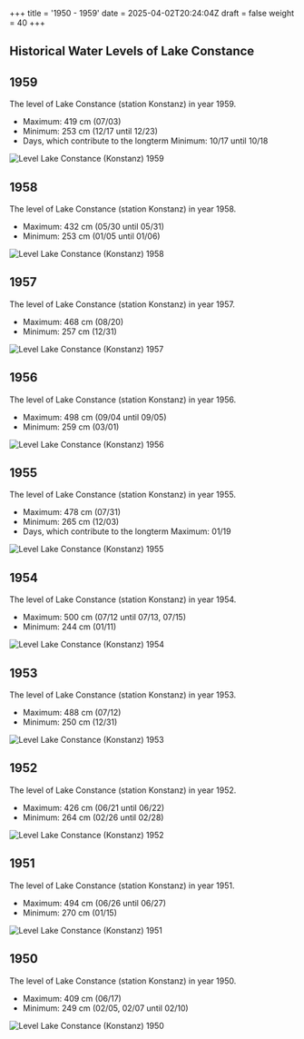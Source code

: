 +++
title = '1950 - 1959'
date = 2025-04-02T20:24:04Z
draft = false
weight = 40
+++

## Historical Water Levels of Lake Constance

## 1959

The level of Lake Constance (station Konstanz) in year 1959.

- Maximum: 419 cm (07/03)
- Minimum: 253 cm (12/17 until 12/23)
- Days, which contribute to the longterm Minimum: 10/17 until 10/18

![Level Lake Constance (Konstanz) 1959](/images/EN/graphs_historic/longterm_EN_1959.png)

## 1958

The level of Lake Constance (station Konstanz) in year 1958.

- Maximum: 432 cm (05/30 until 05/31)
- Minimum: 253 cm (01/05 until 01/06)

![Level Lake Constance (Konstanz) 1958](/images/EN/graphs_historic/longterm_EN_1958.png)

## 1957

The level of Lake Constance (station Konstanz) in year 1957.

- Maximum: 468 cm (08/20)
- Minimum: 257 cm (12/31)

![Level Lake Constance (Konstanz) 1957](/images/EN/graphs_historic/longterm_EN_1957.png)

## 1956

The level of Lake Constance (station Konstanz) in year 1956.

- Maximum: 498 cm (09/04 until 09/05)
- Minimum: 259 cm (03/01)

![Level Lake Constance (Konstanz) 1956](/images/EN/graphs_historic/longterm_EN_1956.png)

## 1955

The level of Lake Constance (station Konstanz) in year 1955.

- Maximum: 478 cm (07/31)
- Minimum: 265 cm (12/03)
- Days, which contribute to the longterm Maximum: 01/19

![Level Lake Constance (Konstanz) 1955](/images/EN/graphs_historic/longterm_EN_1955.png)

## 1954

The level of Lake Constance (station Konstanz) in year 1954.

- Maximum: 500 cm (07/12 until 07/13, 07/15)
- Minimum: 244 cm (01/11)

![Level Lake Constance (Konstanz) 1954](/images/EN/graphs_historic/longterm_EN_1954.png)

## 1953

The level of Lake Constance (station Konstanz) in year 1953.

- Maximum: 488 cm (07/12)
- Minimum: 250 cm (12/31)

![Level Lake Constance (Konstanz) 1953](/images/EN/graphs_historic/longterm_EN_1953.png)

## 1952

The level of Lake Constance (station Konstanz) in year 1952.

- Maximum: 426 cm (06/21 until 06/22)
- Minimum: 264 cm (02/26 until 02/28)

![Level Lake Constance (Konstanz) 1952](/images/EN/graphs_historic/longterm_EN_1952.png)

## 1951

The level of Lake Constance (station Konstanz) in year 1951.

- Maximum: 494 cm (06/26 until 06/27)
- Minimum: 270 cm (01/15)

![Level Lake Constance (Konstanz) 1951](/images/EN/graphs_historic/longterm_EN_1951.png)

## 1950

The level of Lake Constance (station Konstanz) in year 1950.

- Maximum: 409 cm (06/17)
- Minimum: 249 cm (02/05, 02/07 until 02/10)

![Level Lake Constance (Konstanz) 1950](/images/EN/graphs_historic/longterm_EN_1950.png)


